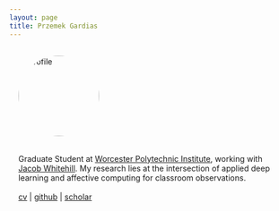 ```yaml
---
layout: page
title: Przemek Gardias
---
```


<div class="fp" markdown=0>
	<img src="{{site.url}}/assets/profile.jpg" alt="Profile" style="height: 9rem; width: 9rem; border-radius: 50% 50% 50% 50%; margin: 1rem; flex: 0 0 9rem;">
	<p style="margin: 1rem; flex: 1 1 40%">
		Graduate Student at <a href="https://web.cs.wpi.edu/">Worcester Polytechnic Institute</a>, working with <a href="https://users.wpi.edu/~jrwhitehill/">Jacob Whitehill</a>. My research lies at the intersection of applied deep learning and affective computing for classroom observations.
		<br>
		<br>
		<a href="{{ site.baseurl }}/pdf/cv.pdf">cv</a> | <a href="https://github.com/pgardias">github</a> | <a href="https://scholar.google.com/citations?user=LpoiVbkAAAAJ">scholar</a>
	</p>
</div>
